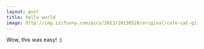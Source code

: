 ```yaml
---
layout: post
title: hello world
image: http://img.izifunny.com/pics/2013/20130528/original/cute-cat-gifs-32-pics_9.gif
---
```


Wow, this was easy! 
:)
